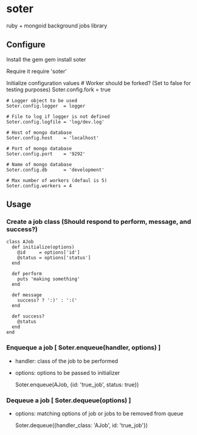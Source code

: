 # soter

ruby + mongoid background jobs library

## Configure

Install the gem
    gem install soter

Require it
    require 'soter'

Initialize configuration values
    # Worker should be forked? (Set to false for testing purposes)
    Soter.config.fork    = true
    
    # Logger object to be used
    Soter.config.logger  = logger

    # File to log if logger is not defined
    Soter.config.logfile = 'log/dev.log'
    
    # Host of mongo database
    Soter.config.host    = 'localhost'
    
    # Port of mongo database
    Soter.config.port    = '9292'

    # Name of mongo database
    Soter.config.db      = 'development'

    # Max number of workers (defaul is 5)
    Soter.config.workers = 4

## Usage

### Create a job class (Should respond to perform, message, and success?)

    class AJob
      def initialize(options)
        @id     = options['id']
        @status = options['status']
      end

      def perform
        puts 'making something'
      end
      
      def message
        success? ? ':)' : ':('
      end

      def success?
        @status
      end
    end

### Enqueque a job [ Soter.enqueue(handler, options)  ]

* handler: class of the job to be performed
* options: options to be passed to initializer

    Soter.enqueue(AJob, {id: 'true_job', status: true})

### Dequeue a job [ Soter.dequeue(options) ]

* options: matching options of job or jobs to be removed from queue

    Soter.dequeue({handler_class: 'AJob', id: 'true_job'})
